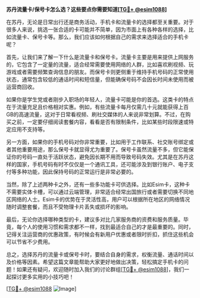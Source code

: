 **苏丹流量卡/保号卡怎么选？这些要点你需要知道[[TG💪+ @esim1088](https://t.me/s/esim1088)]**

在苏丹，无论是日常出行还是商务活动，手机卡和流量卡的选择都至关重要。对于很多人来说，挑选一张合适的卡可能并不简单，因为市面上有各种各样的选择，比如流量卡、保号卡等。那么，我们应该如何根据自己的需求来选择适合的手机卡呢？

首先，让我们来了解一下什么是流量卡和保号卡。流量卡主要是用来提供上网服务的，它包含了一定量的流量，适合经常需要使用网络的人群，比如喜欢刷视频、玩游戏或者需要频繁查询信息的朋友。而保号卡则更侧重于维持手机号码的正常使用状态，通常包含较低的通话时间和短信量，但能确保号码不会因长时间未使用而被运营商回收。

如果你是学生党或者刚步入职场的年轻人，流量卡可能是你的首选。这类卡的特点在于流量充足且价格相对实惠。例如，有些流量卡每月仅需几十元就能获得上百GB的高速流量，这对于日常看视频、刷社交媒体的人来说非常划算。不过，在购买之前，一定要仔细阅读套餐内容，看看是否有限制条件，比如某些时段限速或特定应用不支持等。

另一方面，如果你的手机号码对你非常重要，比如用于工作联系、社交账号绑定或者其他重要用途，那么保号卡就显得尤为重要了。保号卡虽然流量不多，但它能保证你的号码一直处于活跃状态，避免因长期不用而导致号码失效。尤其是在苏丹这样的国家，手机号码有时不仅仅是一个通讯工具，还可能涉及到银行账户、电子支付等多种功能，因此保持号码的正常运行是非常必要的。

当然，除了上述两种卡之外，还有一些多功能卡可供选择。比如Esim卡，这种卡不需要实体卡槽，可以通过云端管理，非常适合经常出国旅行或者需要切换不同地区网络的人士。Esim卡的优势在于灵活性高，用户可以根据所在地区的网络情况随时调整套餐，而且不受物理卡片丢失或损坏的影响。

最后，无论你选择哪种类型的卡，建议多对比几家服务商的资费和服务质量。毕竟，每个人的使用习惯和需求都不一样，找到最适合自己的才是最重要的。同时，记得关注运营商的优惠政策，有时候会有新用户优惠或者限时折扣，抓住这些机会可以节省不少费用。

总之，选择苏丹的流量卡或保号卡时，要结合自身的需求，权衡流量、通话时间以及价格等因素。希望这篇文章能帮助大家更好地做出决策，轻松搞定手机卡的问题！如果还有疑问，欢迎随时加入我们的讨论群组[[TG💪+ @esim1088](https://t.me/s/esim1088)]，我们一起探讨更多实用的小技巧吧！

[[TG💪+ @esim1088](https://t.me/s/esim1088) ![Image](https://i.postimg.cc/4NQfJmqS/Snipaste-2025-05-13-00-14-12.png)]